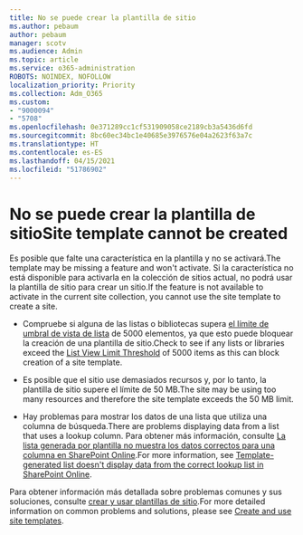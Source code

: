 ```yaml
---
title: No se puede crear la plantilla de sitio
ms.author: pebaum
author: pebaum
manager: scotv
ms.audience: Admin
ms.topic: article
ms.service: o365-administration
ROBOTS: NOINDEX, NOFOLLOW
localization_priority: Priority
ms.collection: Adm_O365
ms.custom:
- "9000094"
- "5708"
ms.openlocfilehash: 0e371289cc1cf531909058ce2189cb3a5436d6fd
ms.sourcegitcommit: 8bc60ec34bc1e40685e3976576e04a2623f63a7c
ms.translationtype: HT
ms.contentlocale: es-ES
ms.lasthandoff: 04/15/2021
ms.locfileid: "51786902"
---
```

# <a name="site-template-cannot-be-created"></a><span data-ttu-id="aea2c-102">No se puede crear la plantilla de sitio</span><span class="sxs-lookup"><span data-stu-id="aea2c-102">Site template cannot be created</span></span>

<span data-ttu-id="aea2c-103">Es posible que falte una característica en la plantilla y no se activará.</span><span class="sxs-lookup"><span data-stu-id="aea2c-103">The template may be missing a feature and won't activate.</span></span> <span data-ttu-id="aea2c-104">Si la característica no está disponible para activarla en la colección de sitios actual, no podrá usar la plantilla de sitio para crear un sitio.</span><span class="sxs-lookup"><span data-stu-id="aea2c-104">If the feature is not available to activate in the current site collection, you cannot use the site template to create a site.</span></span>

- <span data-ttu-id="aea2c-105">Compruebe si alguna de las listas o bibliotecas supera [el límite de umbral de vista de lista](https://support.office.com/article/Manage-large-lists-and-libraries-in-SharePoint-B8588DAE-9387-48C2-9248-C24122F07C59) de 5000 elementos, ya que esto puede bloquear la creación de una plantilla de sitio.</span><span class="sxs-lookup"><span data-stu-id="aea2c-105">Check to see if any lists or libraries exceed the [List View Limit Threshold](https://support.office.com/article/Manage-large-lists-and-libraries-in-SharePoint-B8588DAE-9387-48C2-9248-C24122F07C59) of 5000 items as this can block creation of a site template.</span></span>

- <span data-ttu-id="aea2c-106">Es posible que el sitio use demasiados recursos y, por lo tanto, la plantilla de sitio supere el límite de 50 MB.</span><span class="sxs-lookup"><span data-stu-id="aea2c-106">The site may be using too many resources and therefore the site template exceeds the 50 MB limit.</span></span>

- <span data-ttu-id="aea2c-107">Hay problemas para mostrar los datos de una lista que utiliza una columna de búsqueda.</span><span class="sxs-lookup"><span data-stu-id="aea2c-107">There are problems displaying data from a list that uses a lookup column.</span></span> <span data-ttu-id="aea2c-108">Para obtener más información, consulte [La lista generada por plantilla no muestra los datos correctos para una columna en SharePoint Online](https://docs.microsoft.com/sharepoint/support/lists-and-libraries/template-generated-list-incorrect-data).</span><span class="sxs-lookup"><span data-stu-id="aea2c-108">For more information, see [Template-generated list doesn't display data from the correct lookup list in SharePoint Online](https://docs.microsoft.com/sharepoint/support/lists-and-libraries/template-generated-list-incorrect-data).</span></span>

<span data-ttu-id="aea2c-109">Para obtener información más detallada sobre problemas comunes y sus soluciones, consulte [crear y usar plantillas de sitio](https://support.office.com/article/Create-and-use-site-templates-60371B0F-00E0-4C49-A844-34759EBDD989).</span><span class="sxs-lookup"><span data-stu-id="aea2c-109">For more detailed information on common problems and solutions, please see [Create and use site templates](https://support.office.com/article/Create-and-use-site-templates-60371B0F-00E0-4C49-A844-34759EBDD989).</span></span>
